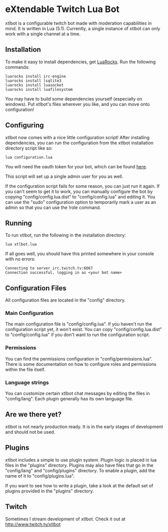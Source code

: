 # eXtendable Twitch Lua Bot

xtlbot is a configurable twitch bot made with moderation capabilities in mind. It is written in Lua (5.1).
Currently, a single instance of xtlbot can only work with a single channel at a time.

## Installation

To make it easy to install dependencies, get [LuaRocks](https://luarocks.org/). Run the following commands:

    luarocks install irc-engine
    luarocks install lsqlite3
    luarocks install luasocket
    luarocks install luafilesystem

You may have to build some dependencies yourself (especially on windows). Put xtlbot's files wherever you like, and you
can move onto configuration!

## Configuring

xtlbot now comes with a nice little configuration script! After installing dependencies, you can run the configuration
from the xtlbot installation directory script like so:

    lua configuration.lua

You will need the oauth token for your bot, which can be found [here](http://www.twitchapps.com/tmi/).

This script will set up a single admin user for you as well.

If the configuration script fails for some reason, you can just run it again. If you can't seem to get it to work, you
can manually configure the bot by copying "config/config.lua.dist" to "config/config.lua" and editing it. You can use
the "sudo" configuration option to temporarily mark a user as an admin so that you can use the !role command.

## Running

To run xtlbot, run the following in the installation directory:

    lua xtlbot.lua

If all goes well, you should have this printed somewhere in your console with no errors:

    Connecting to server irc.twitch.tv:6667
    Connection successful, logging in as <your bot name>

## Configuration Files

All configuration files are located in the "config" directory.

### Main Configuration

The main configuration file is "config/config.lua". If you haven't run the configuration script yet, it won't exist. You
can copy "config/config.lua.dist" to "config/config.lua" if you don't want to run the configuration script.

### Permissions

You can find the permissions configuration in "config/permissions.lua". There is some documentation on how to configure
roles and permissions within the file itself.

### Language strings

You can customize certain xtlbot chat messages by editing the files in "config/lang". Each plugin generally has its own
language file.

## Are we there yet?

xtlbot is not nearly production ready. It is in the early stages of development and should not be used.

## Plugins

xtlbot includes a simple to use plugin system. Plugin logic is placed in lua files in the "plugins" directory. Plugins
may also have files that go in the "config/lang" and "config/plugins" directory. To enable a plugin, add the name of it
to "config/plugins.lua".

If you want to see how to write a plugin, take a look at the default set of plugins provided in the "plugins" directory.

## Twitch

Sometimes I stream development of xtlbot. Check it out at http://www.twitch.tv/xtlbot